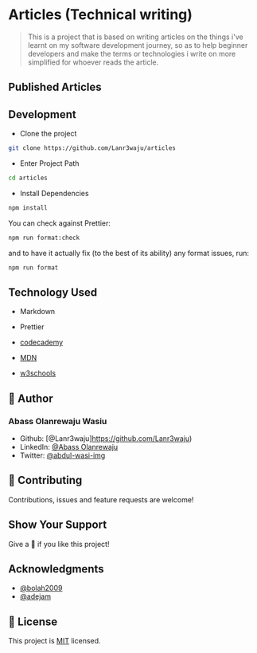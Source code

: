 # Articles (Technical writing)

> This is a project that is based on writing articles on the things i've learnt on my software development journey, so as to help beginner developers and make the terms or technologies i write on more simplified for whoever reads the article.

## Published Articles

## Development

- Clone the project

```bash
git clone https://github.com/Lanr3waju/articles
```

- Enter Project Path

```bash
cd articles
```

- Install Dependencies

```bash
npm install
```

You can check against Prettier:

```bash
npm run format:check
```

and to have it actually fix (to the best of its ability) any format issues, run:

```bash
npm run format
```

## Technology Used

- Markdown

- Prettier

- [codecademy](https://www.codecademy.com/)

- [MDN](https://developer.mozilla.org/)

- [w3schools](https://www.w3schools.com/)

## :bust_in_silhouette: Author

### Abass Olanrewaju Wasiu

- Github: [@Lanr3waju]https://github.com/Lanr3waju)
- LinkedIn: [@Abass Olanrewaju](https://www.linkedin.com/in/abass-olanrewaju-abdul-wasi-53883422a/)
- Twitter: [@abdul-wasi-img](https://twitter.com/abdul_wasi_img)

## :handshake: Contributing

Contributions, issues and feature requests are welcome!

## Show Your Support

Give a :star2: if you like this project!

## Acknowledgments

- [@bolah2009](http://github.com/bolah2009)
- [@adejam](https://github.com/adejam)
## 📝 License

This project is [MIT](./MIT.md) licensed.
